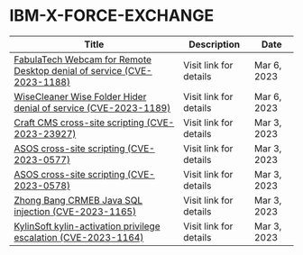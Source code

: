 

# IBM-X-FORCE-EXCHANGE

 |Title|Description|Date|
 |---|---|---|
 |[FabulaTech Webcam for Remote Desktop denial of service (CVE-2023-1188)](https://exchange.xforce.ibmcloud.com/activity/list?filter=Vulnerabilities)|Visit link for details|Mar 6, 2023|
 |[WiseCleaner Wise Folder Hider denial of service (CVE-2023-1189)](https://exchange.xforce.ibmcloud.com/activity/list?filter=Vulnerabilities)|Visit link for details|Mar 6, 2023|
 |[Craft CMS cross-site scripting (CVE-2023-23927)](https://exchange.xforce.ibmcloud.com/activity/list?filter=Vulnerabilities)|Visit link for details|Mar 3, 2023|
 |[ASOS cross-site scripting (CVE-2023-0577)](https://exchange.xforce.ibmcloud.com/activity/list?filter=Vulnerabilities)|Visit link for details|Mar 3, 2023|
 |[ASOS cross-site scripting (CVE-2023-0578)](https://exchange.xforce.ibmcloud.com/activity/list?filter=Vulnerabilities)|Visit link for details|Mar 3, 2023|
 |[Zhong Bang CRMEB Java SQL injection (CVE-2023-1165)](https://exchange.xforce.ibmcloud.com/activity/list?filter=Vulnerabilities)|Visit link for details|Mar 3, 2023|
 |[KylinSoft kylin-activation privilege escalation (CVE-2023-1164)](https://exchange.xforce.ibmcloud.com/activity/list?filter=Vulnerabilities)|Visit link for details|Mar 3, 2023|
 